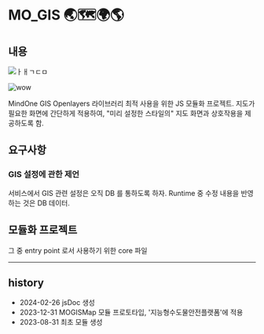 # MO_GIS 🌏🗺️🌍🌎

## 내용

![ㅏㅐㄱㄷㅁ](https://i.imgur.com/48kH5Fx_d.webp?maxwidth=520&shape=thumb&fidelity=high "ㄹ대")

![wow](./MOGISMap_title.jpg)

MindOne GIS Openlayers 라이브러리 최적 사용을 위한 JS 모듈화 프로젝트.
지도가 필요한 화면에 간단하게 적용하여, "미리 설정한 스타일의" 지도 화면과 상호작용을 제공하도록 함.

## 요구사항

### GIS 설정에 관한 제언

서비스에서 GIS 관련 설정은 오직 DB 를 통하도록 하자. Runtime 중 수정 내용을 반영하는 것은 DB 데이터.

## 모듈화 프로젝트

그 중 entry point 로서 사용하기 위한 core 파일

----

## history

- 2024-02-26 jsDoc 생성
- 2023-12-31 MOGISMap 모듈 프로토타입, '지능형수도물안전플랫폼'에 적용
- 2023-08-31 최초 모듈 생성
